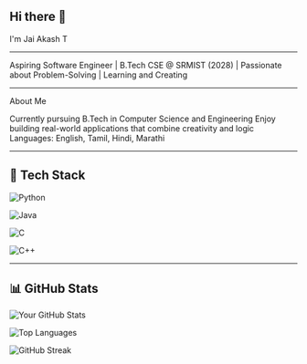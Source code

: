 ## Hi there 👋

I'm Jai Akash T
______________________________________________________________________________________________________________________
Aspiring Software Engineer | B.Tech CSE @ SRMIST (2028) | Passionate about Problem-Solving | Learning and Creating
______________________________________________________________________________________________________________________
About Me

Currently pursuing B.Tech in Computer Science and Engineering
Enjoy building real-world applications that combine creativity and logic
Languages: English, Tamil, Hindi, Marathi
______________________________________________________________________________________________________________________

## 🧰 Tech Stack

![Python](https://img.shields.io/badge/Python-3776AB?style=for-the-badge&logo=python&logoColor=white)

![Java](https://img.shields.io/badge/Java-ED8B00?style=for-the-badge&logo=openjdk&logoColor=white)

![C](https://img.shields.io/badge/C-00599C?style=for-the-badge&logo=c&logoColor=white)

![C++](https://img.shields.io/badge/C++-00599C?style=for-the-badge&logo=cplusplus&logoColor=white)

______________________________________________________________________________________________________________________
## 📊 GitHub Stats

![Your GitHub Stats](https://github-readme-stats.vercel.app/api?username=tjaiakash&show_icons=true&theme=tokyonight&hide_border=true&count_private=true)

![Top Languages](https://github-readme-stats.vercel.app/api/top-langs/?username=tjaiakash&layout=compact&theme=tokyonight&hide_border=true)

![GitHub Streak](https://github-readme-streak-stats.herokuapp.com/?user=tjaiakash&theme=tokyonight&hide_border=true)




<!--
**JaiakashT/JaiakashT** is a ✨ _special_ ✨ repository because its `README.md` (this file) appears on your GitHub profile.

Here are some ideas to get you started:

- 🔭 I’m currently working on ...
- 🌱 I’m currently learning ...
- 👯 I’m looking to collaborate on ...
- 🤔 I’m looking for help with ...
- 💬 Ask me about ...
- 📫 How to reach me: ...
- 😄 Pronouns: ...
- ⚡ Fun fact: ...
-->
